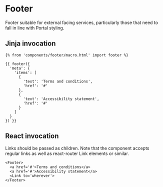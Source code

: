 # Footer

Footer suitable for external facing services, particularly those that need to fall in line with Portal styling.

## Jinja invocation
    {% from 'components/footer/macro.html' import footer %}
    
    {{ footer({
      'meta': {
        'items': [
          {
            'text': 'Terms and conditions',
            'href': '#'
          },
          {
            'text': 'Accessibility statement',
            'href': '#'
          }
        ]
      }
    }) }}


## React invocation

Links should be passed as children. Note that the component accepts regular links as well as react-router Link elements or similar.


    <Footer>
      <a href='#'>Terms and conditions</a>
      <a href='#'>Accessibility statement</a>
      <Link to='wherever'>
    </Footer>

